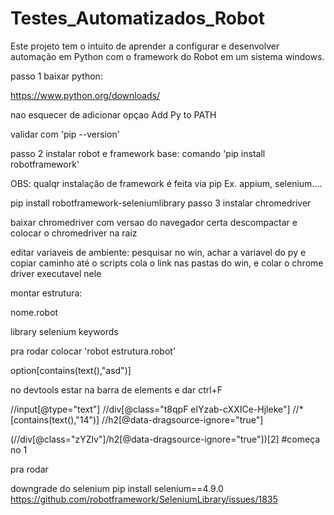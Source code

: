 # Testes_Automatizados_Robot
Este projeto tem o intuito de aprender a configurar e desenvolver automação em Python com o framework do Robot em um sistema windows.

passo 1 baixar python:

https://www.python.org/downloads/

nao esquecer de adicionar opçao Add Py to PATH

validar com 'pip --version'

passo 2 instalar robot e framework base:
comando 'pip install robotframework'

OBS: qualqr instalação de framework é feita via pip Ex. appium, selenium....


pip install robotframework-seleniumlibrary
 passo 3 instalar chromedriver

 baixar chromedriver com versao do navegador certa
 descompactar e colocar o chromedriver na raiz

 editar variaveis de ambiente:
 pesquisar no win, achar a variavel do py e copiar caminho até o scripts
 cola o link nas pastas do win, e colar o chrome driver executavel nele 

montar estrutura:

nome.robot

library selenium keywords

pra rodar colocar 'robot estrutura.robot'


option[contains(text(),"asd")]



no devtools estar na barra de elements e dar ctrl+F

//input[@type="text"]
//div[@class="t8qpF elYzab-cXXICe-Hjleke"]
//*[contains(text(),"14")]
//h2[@data-dragsource-ignore="true"]

 (//div[@class="zYZlv"]/h2[@data-dragsource-ignore="true"])[2] #começa no 1

pra rodar


downgrade do selenium pip install selenium==4.9.0
https://github.com/robotframework/SeleniumLibrary/issues/1835